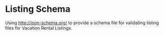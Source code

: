 Listing Schema
==============

Using http://json-schema.org/ to provide a schema file for validating listing files for Vacation Rental Listings. 

